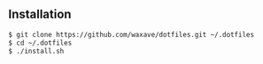 ## Installation

```sh
$ git clone https://github.com/waxave/dotfiles.git ~/.dotfiles
$ cd ~/.dotfiles
$ ./install.sh
```
